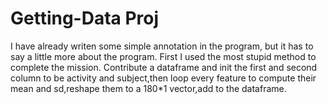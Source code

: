 Getting-Data Proj
============
  I have already writen some simple annotation in the program, but it has to say a little more about the program.
  First I used the most stupid method to complete the mission. Contribute a dataframe and init the first and second column to be activity and subject,then loop every feature to compute their mean and sd,reshape them to a 180*1 vector,add to the dataframe.